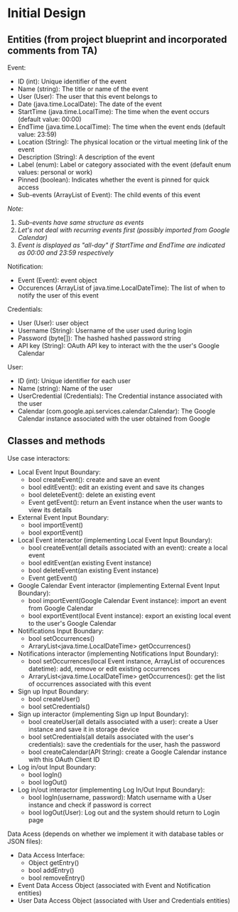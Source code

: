 # Initial Design
## Entities (from project blueprint and incorporated comments from TA)
Event: 
- ID (int): Unique identifier of the event
- Name (string): The title or name of the event
- User (User): The user that this event belongs to
- Date (java.time.LocalDate): The date of the event
- StartTime (java.time.LocalTime): The time when the event occurs (default value: 00:00)
- EndTime (java.time.LocalTime): The time when the event ends (default value: 23:59)
- Location (String): The physical location or the virtual meeting link of the event
- Description (String): A description of the event
- Label (enum): Label or category associated with the event (default enum values: personal or work)
- Pinned (boolean): Indicates whether the event is pinned for quick access
- Sub-events (ArrayList of Event): The child events of this event

*Note:* 
1) *Sub-events have same structure as events*
2) *Let's not deal with recurring events first (possibly imported from Google Calendar)*
3) *Event is displayed as "all-day" if StartTime and EndTime are indicated as 00:00 and 23:59 respectively*

Notification:
- Event (Event): event object 
- Occurences (ArrayList of java.time.LocalDateTime): The list of when to notify the user of this event

Credentials:
- User (User): user object 
- Username (String): Username of the user used during login
- Password (byte[]): The hashed hashed password string
- API key (String): OAuth API key to interact with the the user's Google Calendar

User:
- ID (int): Unique identifier for each user
- Name (string): Name of the user 
- UserCredential (Credentials): The Credential instance associated with the user
- Calendar (com.google.api.services.calendar.Calendar): The Google Calendar instance associated with the user obtained from Google

## Classes and methods
Use case interactors:
- Local Event Input Boundary:
  - bool createEvent(): create and save an event
  - bool editEvent(): edit an existing event and save its changes
  - bool deleteEvent(): delete an existing event
  - Event getEvent(): return an Event instance when the user wants to view its details
- External Event Input Boundary:
  - bool importEvent()
  - bool exportEvent()
- Local Event interactor (implementing Local Event Input Boundary):
  - bool createEvent(all details associated with an event): create a local event
  - bool editEvent(an existing Event instance)
  - bool deleteEvent(an existing Event instance)
  - Event getEvent()
- Google Calendar Event interactor (implementing External Event Input Boundary):
  - bool importEvent(Google Calendar Event instance): import an event from Google Calendar
  - bool exportEvent(local Event instance): export an existing local event to the user's Google Calendar
- Notifications Input Boundary:
  - bool setOccurrences()
  - ArraryList<java.time.LocalDateTime> getOccurrences()
- Notifications interactor (implementing Notifications Input Boundary):
  - bool setOccurrences(local Event instance, ArrayList of occurences datetime): add, remove or edit existing occurrences
  - ArraryList<java.time.LocalDateTime> getOccurrences(): get the list of occurrences associated with this event
- Sign up Input Boundary:
  - bool createUser()
  - bool setCredentials()
- Sign up interactor (implementing Sign up Input Boundary):
  - bool createUser(all details associated with a user): create a User instance and save it in storage device
  - bool setCredentials(all details associated with the user's credentials): save the credentials for the user, hash the password
  - bool createCalendar(API String): create a Google Calendar instance with this OAuth Client ID
- Log in/out Input Boundary:
  - bool logIn()
  - bool logOut()
- Log in/out interactor (implementing Log In/Out Input Boundary):
  - bool logIn(username, password): Match username with a User instance and check if password is correct
  - bool logOut(User): Log out and the system should return to Login page

Data Acess (depends on whether we implement it with database tables or JSON files):
- Data Access Interface:
  - Object getEntry()
  - bool addEntry()
  - bool removeEntry()
- Event Data Access Object (associated with Event and Notification entities)
- User Data Access Object (associated with User and Credentials entities)

